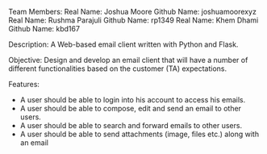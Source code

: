 Team Members:
Real Name: Joshua Moore        Github Name: joshuamoorexyz
Real Name:  Rushma Parajuli    Github Name: rp1349
Real Name:  Khem Dhami         Github Name: kbd167




Description: A Web-based email client written with Python and Flask.



Objective: Design and develop an email client that will have a number of different functionalities
based on the customer (TA) expectations.



Features: 
- A user should be able to login into his account to access his emails.
- A user should be able to compose, edit and send an email to other users.
- A user should be able to search and forward emails to other users.
- A user should be able to send attachments (image, files etc.) along with an email
